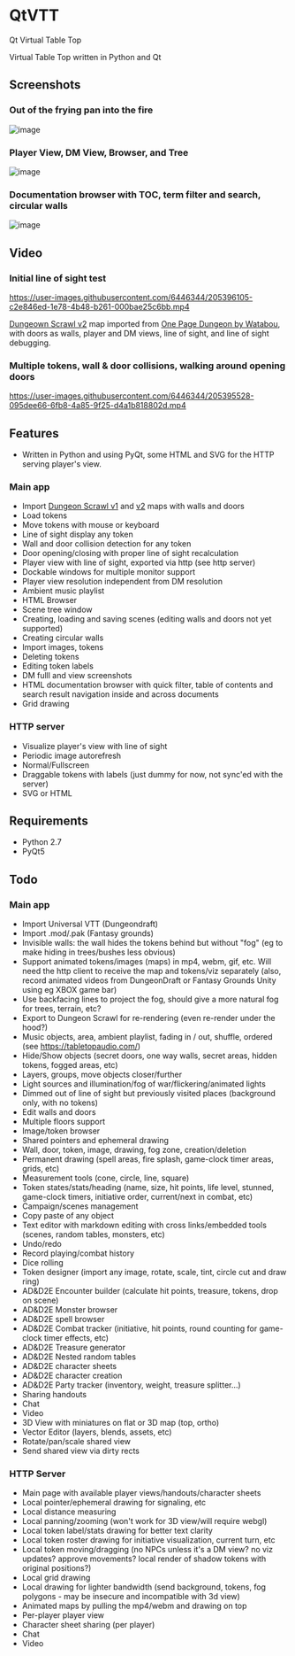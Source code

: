 # QtVTT

Qt Virtual Table Top 

Virtual Table Top written in Python and Qt

## Screenshots


### Out of the frying pan into the fire
![image](https://user-images.githubusercontent.com/6446344/205397907-874440f5-d490-4925-bb9b-ff07636287d5.png)

### Player View, DM View, Browser, and Tree

![image](https://user-images.githubusercontent.com/6446344/205719486-b1cd811e-61eb-4985-a11e-a7fa2fbbe253.png)

### Documentation browser with TOC, term filter and search, circular walls

![image](https://user-images.githubusercontent.com/6446344/206880662-6bb845c3-a5ce-48a9-81bd-bdf7380bb8b1.png)

## Video


### Initial line of sight test
https://user-images.githubusercontent.com/6446344/205396105-c2e846ed-1e78-4b48-b261-000bae25c6bb.mp4

[Dungeown Scrawl v2](https://app.dungeonscrawl.com/) map imported from [One Page Dungeon by Watabou](https://watabou.itch.io/one-page-dungeon), with doors as walls, player and DM views, line of sight, and line of sight debugging.

### Multiple tokens, wall & door collisions, walking around opening doors
https://user-images.githubusercontent.com/6446344/205395528-095dee66-6fb8-4a85-9f25-d4a1b818802d.mp4

## Features

- Written in Python and using PyQt, some HTML and SVG for the HTTP serving
  player's view.

### Main app
- Import [Dungeon Scrawl v1](https://probabletrain.itch.io/dungeon-scrawl) and [v2](https://app.dungeonscrawl.com/) maps with walls and doors
- Load tokens
- Move tokens with mouse or keyboard
- Line of sight display any token
- Wall and door collision detection for any token
- Door opening/closing with proper line of sight recalculation
- Player view with line of sight, exported via http (see http server)
- Dockable windows for multiple monitor support
- Player view resolution independent from DM resolution
- Ambient music playlist
- HTML Browser
- Scene tree window
- Creating, loading and saving scenes (editing walls and doors not yet
  supported)
- Creating circular walls
- Import images, tokens
- Deleting tokens
- Editing token labels
- DM fulll and view screenshots
- HTML documentation browser with quick filter, table of contents and search
  result navigation inside and across documents
- Grid drawing


### HTTP server
- Visualize player's view with line of sight
- Periodic image autorefresh
- Normal/Fullscreen
- Draggable tokens with labels (just dummy for now, not sync'ed with the server)
- SVG or HTML

## Requirements
- Python 2.7
- PyQt5


## Todo 
### Main app
- Import Universal VTT (Dungeondraft)
- Import .mod/.pak (Fantasy grounds)
- Invisible walls: the wall hides the tokens behind but without "fog" (eg to
  make hiding in trees/bushes less obvious)
- Support animated tokens/images (maps) in mp4, webm, gif, etc. Will need the
  http client to receive the map and tokens/viz separately (also, record animated
  videos from DungeonDraft or Fantasy Grounds Unity using eg XBOX game bar)
- Use backfacing lines to project the fog, should give a more natural fog for trees, terrain, etc?
- Export to Dungeon Scrawl for re-rendering (even re-render under the hood?) 
- Music objects, area, ambient playlist, fading in / out, shuffle, ordered (see https://tabletopaudio.com/)
- Hide/Show objects (secret doors, one way walls, secret areas, hidden tokens, 
  fogged areas, etc)
- Layers, groups, move objects closer/further
- Light sources and illumination/fog of war/flickering/animated lights
- Dimmed out of line of sight but previously visited places (background only,
  with no tokens)
- Edit walls and doors
- Multiple floors support
- Image/token browser
- Shared pointers and ephemeral drawing 
- Wall, door, token, image, drawing, fog zone, creation/deletion
- Permanent drawing (spell areas, fire splash, game-clock timer areas, grids, etc)
- Measurement tools (cone, circle, line, square)
- Token states/stats/heading (name, size, hit points, life level, stunned, game-clock timers, initiative order, current/next in combat, etc)
- Campaign/scenes management
- Copy paste of any object
- Text editor with markdown editing with cross links/embedded tools (scenes, random tables, monsters, etc)
- Undo/redo
- Record playing/combat history
- Dice rolling
- Token designer (import any image, rotate, scale, tint, circle cut and draw ring)
- AD&D2E Encounter builder (calculate hit points, treasure, tokens, drop on scene)
- AD&D2E Monster browser
- AD&D2E spell browser
- AD&D2E Combat tracker (initiative, hit points, round counting for game-clock timer effects, etc)
- AD&D2E Treasure generator
- AD&D2E Nested random tables
- AD&D2E character sheets
- AD&D2E character creation
- AD&D2E Party tracker (inventory, weight, treasure splitter...)
- Sharing handouts
- Chat
- Video
- 3D View with miniatures on flat or 3D map (top, ortho)
- Vector Editor (layers, blends, assets, etc) 
- Rotate/pan/scale shared view
- Send shared view via dirty rects

### HTTP Server
- Main page with available player views/handouts/character sheets
- Local pointer/ephemeral drawing for signaling, etc
- Local distance measuring
- Local panning/zooming (won't work for 3D view/will require webgl)
- Local token label/stats drawing for better text clarity
- Local token roster drawing for initiative visualization, current turn, etc
- Local token moving/dragging (no NPCs unless it's a DM view? no viz updates?
  approve movements? local render of shadow tokens with original positions?)
- Local grid drawing
- Local drawing for lighter bandwidth (send background, tokens, fog polygons -
  may be insecure and incompatible with 3d view)
- Animated maps by pulling the mp4/webm and drawing on top
- Per-player player view
- Character sheet sharing (per player)
- Chat
- Video

